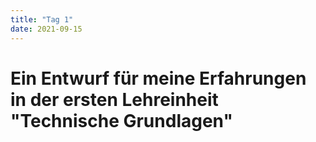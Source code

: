 ```yaml
---
title: "Tag 1"
date: 2021-09-15
---
```


# Ein Entwurf für meine Erfahrungen in der ersten Lehreinheit "Technische Grundlagen"
